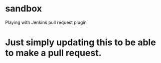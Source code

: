 # sandbox
Playing with Jenkins pull request plugin

# Just simply updating this to be able to make a pull request.
